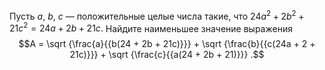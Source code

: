 Пусть $a,$ $b,$ $c$ — положительные целые числа такие, что $24a^2 + 2b^2 + 21c^2 = 24a + 2b + 21c.$ Найдите наименьшее значение выражения $$A = \sqrt {\frac{a}{{b(24 + 2b + 21c)}}}  + \sqrt {\frac{b}{{c(24a + 2 + 21c)}}}  + \sqrt {\frac{c}{{a(24 + 2b + 21)}}} .$$